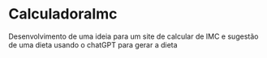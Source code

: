 # CalculadoraImc
Desenvolvimento de uma ideia para um site de calcular de IMC e sugestão de uma dieta usando o chatGPT para gerar a dieta
